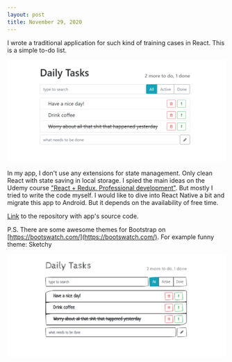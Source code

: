 ```yaml
---
layout: post
title: November 29, 2020
---
```


I wrote a traditional application for such kind of training cases in React. This is a simple to-do list. 

![](/images/react-app-daily-tasks.PNG)

In my app, I don't use any extensions for state management. Only clean React with state saving in local storage. I spied the main ideas on the Udemy course ["React + Redux. Professional development"](https://www.udemy.com/course/pro-react-redux/). But mostly I tried to write the code myself. I would like to dive into React Native a bit and migrate this app to Android. But it depends on the availability of free time.

[Link](https://github.com/Vostbur/daily-tasks) to the repository with app's source code.

P.S. There are some awesome themes for Bootstrap on [https://bootswatch.com/](https://bootswatch.com/). For example funny theme: Sketchy

![](/images/react-app-daily-tasks-funny.PNG)